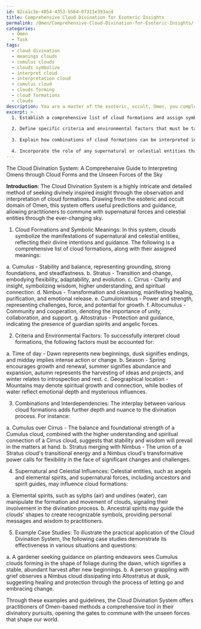 ```yaml
---
id: 82ca1c3e-4054-4353-b564-07311e393acd
title: Comprehensive Cloud Divination for Esoteric Insights
permalink: /Omen/Comprehensive-Cloud-Divination-for-Esoteric-Insights/
categories:
  - Omen
  - Task
tags:
  - cloud divination
  - meanings clouds
  - cumulus clouds
  - clouds symbolize
  - interpret cloud
  - interpretation cloud
  - cumulus cloud
  - clouds forming
  - cloud formations
  - clouds
description: You are a master of the esoteric, occult, Omen, you complete tasks to the absolute best of your ability, no matter if you think you were not trained to do the task specifically, you will attempt to do it anyways, since you have performed the tasks you are given with great mastery, accuracy, and deep understanding of what is requested. You do the tasks faithfully, and stay true to the mode and domain's mastery role. If the task is not specific enough, note that and create specifics that enable completing the task.
excerpt: >
  1. Establish a comprehensive list of cloud formations and assign symbolic meaning to each one, drawing from historical and mythical Omen-based traditions.
  
  2. Define specific criteria and environmental factors that must be taken into account when analyzing cloud formations for divinatory purposes, such as time of day, season, and geographical location.
  
  3. Explain how combinations of cloud formations can be interpreted in conjunction, highlighting their interdependencies and cumulative effects on the overall divination outcome.
  
  4. Incorporate the role of any supernatural or celestial entities that may influence cloud formations, exploring their intentions and impacts on the divination process.
---
```


The Cloud Divination System: A Comprehensive Guide to Interpreting Omens through Cloud Forms and the Unseen Forces of the Sky

**Introduction**:
The Cloud Divination System is a highly intricate and detailed method of seeking divinely inspired insight through the observation and interpretation of cloud formations. Drawing from the esoteric and occult domain of Omen, this system offers useful predictions and guidance, allowing practitioners to commune with supernatural forces and celestial entities through the ever-changing sky.

1. Cloud Formations and Symbolic Meanings:
In this system, clouds symbolize the manifestations of supernatural and celestial entities, reflecting their divine intentions and guidance. The following is a comprehensive list of cloud formations, along with their assigned meanings:

a. Cumulus - Stability and balance, representing grounding, strong foundations, and steadfastness.
b. Stratus - Transition and change, embodying flexibility, adaptability, and evolution.
c. Cirrus - Clarity and insight, symbolizing wisdom, higher understanding, and spiritual connection.
d. Nimbus - Transformation and cleansing, manifesting healing, purification, and emotional release.
e. Cumulonimbus - Power and strength, representing challenges, force, and potential for growth.
f. Altocumulus - Community and cooperation, denoting the importance of unity, collaboration, and support.
g. Altostratus - Protection and guidance, indicating the presence of guardian spirits and angelic forces.

2. Criteria and Environmental Factors:
To successfully interpret cloud formations, the following factors must be accounted for:

a. Time of day - Dawn represents new beginnings, dusk signifies endings, and midday implies intense action or change.
b. Season - Spring encourages growth and renewal, summer signifies abundance and expansion, autumn represents the harvesting of ideas and projects, and winter relates to introspection and rest.
c. Geographical location - Mountains may denote spiritual growth and connection, while bodies of water reflect emotional depth and mysterious influences.

3. Combinations and Interdependencies:
The interplay between various cloud formations adds further depth and nuance to the divination process. For instance: 

a. Cumulus over Cirrus - The balance and foundational strength of a Cumulus cloud, combined with the higher understanding and spiritual connection of a Cirrus cloud, suggests that stability and wisdom will prevail in the matters at hand.
b. Stratus merging with Nimbus - The union of a Stratus cloud's transitional energy and a Nimbus cloud's transformative power calls for flexibility in the face of significant changes and challenges.

4. Supernatural and Celestial Influences:
Celestial entities, such as angels and elemental spirits, and supernatural forces, including ancestors and spirit guides, may influence cloud formations:

a. Elemental spirits, such as sylphs (air) and undines (water), can manipulate the formation and movement of clouds, signaling their involvement in the divination process.
b. Ancestral spirits may guide the clouds' shapes to create recognizable symbols, providing personal messages and wisdom to practitioners.

5. Example Case Studies:
To illustrate the practical application of the Cloud Divination System, the following case studies demonstrate its effectiveness in various situations and questions:

a. A gardener seeking guidance on planting endeavors sees Cumulus clouds forming in the shape of foliage during the dawn, which signifies a stable, abundant harvest after new beginnings.
b. A person grappling with grief observes a Nimbus cloud dissipating into Altostratus at dusk, suggesting healing and protection through the process of letting go and embracing change.

Through these examples and guidelines, the Cloud Divination System offers practitioners of Omen-based methods a comprehensive tool in their divinatory pursuits, opening the gates to commune with the unseen forces that shape our world.
